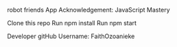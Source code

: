 robot friends App
Acknowledgement: JavaScript Mastery

Clone this repo
Run npm install
Run npm start

Developer gitHub Username: FaithOzoanieke
